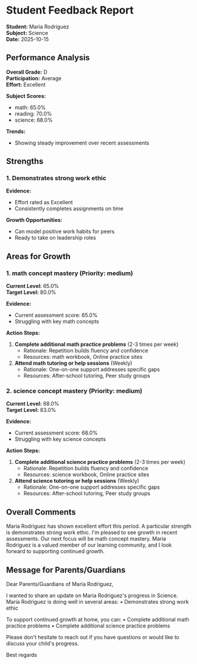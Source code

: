 # Student Feedback Report

**Student:** Maria Rodriguez  
**Subject:** Science  
**Date:** 2025-10-15  

## Performance Analysis

**Overall Grade:** D  
**Participation:** Average  
**Effort:** Excellent  

**Subject Scores:**
- math: 65.0%
- reading: 70.0%
- science: 68.0%

**Trends:**
- Showing steady improvement over recent assessments

## Strengths

### 1. Demonstrates strong work ethic

**Evidence:**
- Effort rated as Excellent
- Consistently completes assignments on time

**Growth Opportunities:**
- Can model positive work habits for peers
- Ready to take on leadership roles

## Areas for Growth

### 1. math concept mastery (Priority: medium)

**Current Level:** 65.0%  
**Target Level:** 80.0%  

**Evidence:**
- Current assessment score: 65.0%
- Struggling with key math concepts

**Action Steps:**
1. **Complete additional math practice problems** (2-3 times per week)
   - Rationale: Repetition builds fluency and confidence
   - Resources: math workbook, Online practice sites
2. **Attend math tutoring or help sessions** (Weekly)
   - Rationale: One-on-one support addresses specific gaps
   - Resources: After-school tutoring, Peer study groups

### 2. science concept mastery (Priority: medium)

**Current Level:** 68.0%  
**Target Level:** 83.0%  

**Evidence:**
- Current assessment score: 68.0%
- Struggling with key science concepts

**Action Steps:**
1. **Complete additional science practice problems** (2-3 times per week)
   - Rationale: Repetition builds fluency and confidence
   - Resources: science workbook, Online practice sites
2. **Attend science tutoring or help sessions** (Weekly)
   - Rationale: One-on-one support addresses specific gaps
   - Resources: After-school tutoring, Peer study groups

## Overall Comments

Maria Rodriguez has shown excellent effort this period. A particular strength is demonstrates strong work ethic. I'm pleased to see growth in recent assessments. Our next focus will be math concept mastery. Maria Rodriguez is a valued member of our learning community, and I look forward to supporting continued growth.

## Message for Parents/Guardians

Dear Parents/Guardians of Maria Rodriguez,

I wanted to share an update on Maria Rodriguez's progress in Science. Maria Rodriguez is doing well in several areas:
• Demonstrates strong work ethic

To support continued growth at home, you can:
• Complete additional math practice problems
• Complete additional science practice problems

Please don't hesitate to reach out if you have questions or would like to discuss your child's progress.

Best regards
